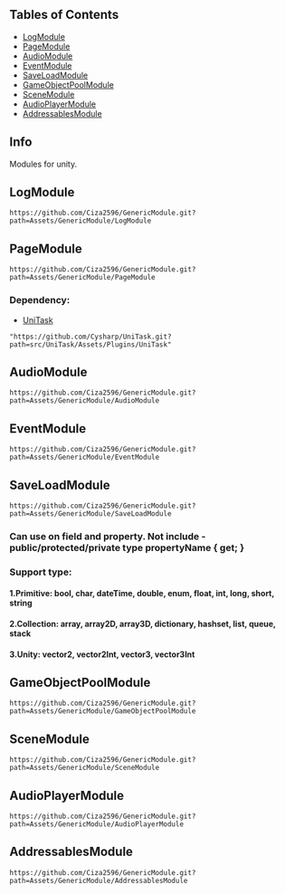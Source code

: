 ## Tables of Contents

 - [LogModule](#logmodule)
 - [PageModule](#pagemodule)
 - [AudioModule](#audiomodule)
 - [EventModule](#eventmodule)
 - [SaveLoadModule](#saveloadmodule)
 - [GameObjectPoolModule](#gameobjectpoolmodule)
 - [SceneModule](#scenemodule)
 - [AudioPlayerModule](#audioplayermodule)
 - [AddressablesModule](#addressablesmodule)


## Info
Modules for unity.


## LogModule
```
https://github.com/Ciza2596/GenericModule.git?path=Assets/GenericModule/LogModule
```


## PageModule
```
https://github.com/Ciza2596/GenericModule.git?path=Assets/GenericModule/PageModule
```
### Dependency:
 - [UniTask](https://github.com/Cysharp/UniTask)
```
"https://github.com/Cysharp/UniTask.git?path=src/UniTask/Assets/Plugins/UniTask"
```
###



## AudioModule
```
https://github.com/Ciza2596/GenericModule.git?path=Assets/GenericModule/AudioModule
```


## EventModule
```
https://github.com/Ciza2596/GenericModule.git?path=Assets/GenericModule/EventModule
```


## SaveLoadModule
```
https://github.com/Ciza2596/GenericModule.git?path=Assets/GenericModule/SaveLoadModule
```
### Can use on field and property. Not include - public/protected/private type propertyName { get; }
### Support type:
#### 1.Primitive: bool, char, dateTime, double, enum, float, int, long, short, string
#### 2.Collection: array, array2D, array3D, dictionary, hashset, list, queue, stack
#### 3.Unity: vector2, vector2Int, vector3, vector3Int

## GameObjectPoolModule
```
https://github.com/Ciza2596/GenericModule.git?path=Assets/GenericModule/GameObjectPoolModule
```


## SceneModule
```
https://github.com/Ciza2596/GenericModule.git?path=Assets/GenericModule/SceneModule
```


## AudioPlayerModule
```
https://github.com/Ciza2596/GenericModule.git?path=Assets/GenericModule/AudioPlayerModule
```


## AddressablesModule
```
https://github.com/Ciza2596/GenericModule.git?path=Assets/GenericModule/AddressablesModule
```
